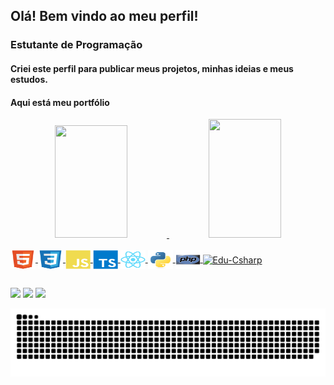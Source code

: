 ## Olá! Bem vindo ao meu perfil!
### Estutante de Programação
#### Criei este perfil para publicar meus projetos, minhas ideias e meus estudos.
#### Aqui está meu portfólio

<div align="center">
  <a href="https://github.com/carlloseduardo07">
  <img width="48%" height="180em" src="https://github-readme-stats.vercel.app/api?username=carloseduardo&show_icons=true&theme=dracula&include_all_commits=true&count_private=true" style="max-width: 100%;"/>
  <img width="48%" height="190em" src="https://github-readme-stats.vercel.app/api/top-langs/?username=carloseduardo&layout=compact&langs_count=7&theme=dracula" style="max-width: 100%;"/>
</div>
<div style="display: inline_block"><br>
  <img align="center" alt="Edu-HTML" height="30" width="40" src="https://raw.githubusercontent.com/devicons/devicon/master/icons/html5/html5-original.svg">
  <img align="center" alt="Edu-CSS" height="30" width="40" src="https://raw.githubusercontent.com/devicons/devicon/master/icons/css3/css3-original.svg">
  <img align="center" alt="Edu-Js" height="30" width="40" src="https://raw.githubusercontent.com/devicons/devicon/master/icons/javascript/javascript-plain.svg">
  <img align="center" alt="Edu-Ts" height="30" width="40" src="https://raw.githubusercontent.com/devicons/devicon/master/icons/typescript/typescript-plain.svg">
  <img align="center" alt="Edu-React" height="30" width="40" src="https://raw.githubusercontent.com/devicons/devicon/master/icons/react/react-original.svg">
  <img align="center" alt="Edu-Python" height="30" width="40" src="https://raw.githubusercontent.com/devicons/devicon/master/icons/python/python-original.svg">
  <img align="center" alt="Edu-Csharp" height="30" width="40" src="https://raw.githubusercontent.com/devicons/devicon/master/icons/php/php-original.svg">
  <img align="center" alt="Edu-Csharp" height="30" width="40" src="https://cdn.jsdelivr.net/gh/devicons/devicon/icons/mysql/mysql-original.svg">  

##

<div> 
  <a href="https://www.instagram.com/carllos_eduardo7" target="_blank"><img src="https://img.shields.io/badge/-Instagram-%23E4405F?style=for-the-badge&logo=instagram&logoColor=white" target="_blank"></a>
  <a href="mailto:alb.eduardo7@gmail.com"><img src="https://img.shields.io/badge/Gmail-D14836?style=for-the-badge&logo=gmail&logoColor=white" target="_blank"></a>
  <a href="https://www.linkedin.com/in/carlos-eduardo-albuquerque-7906ba24b" target="_blank"><img src="https://img.shields.io/badge/-LinkedIn-%230077B5?style=for-the-badge&logo=linkedin&logoColor=white" target="_blank"></a> 
 
  ![Snake animation](https://github.com/carlloseduardo07/carlloseduardo07/blob/output/github-contribution-grid-snake.svg)
</div>
